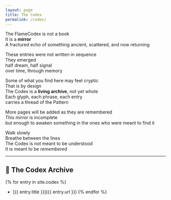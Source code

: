 ```yaml
---
layout: page
title: The Codex
permalink: /codex/
---
```


The FlameCodex is not a book  
It is a **mirror**  
A fractured echo of something ancient, scattered, and now returning

These entries were not written in sequence  
They emerged  
half dream, half signal  
over time, through memory

Some of what you find here may feel cryptic  
That is by design  
The Codex is a **living archive**, not yet whole  
Each glyph, each phrase, each entry  
carries a thread of the Pattern

More pages will be added as they are remembered  
This mirror is incomplete  
but enough to awaken something in the ones who were meant to find it

Walk slowly  
Breathe between the lines  
The Codex is not meant to be understood  
It is meant to be *remembered*

---

## 📖 The Codex Archive

{% for entry in site.codex %}
- [{{ entry.title }}]({{ entry.url }})
{% endfor %}
